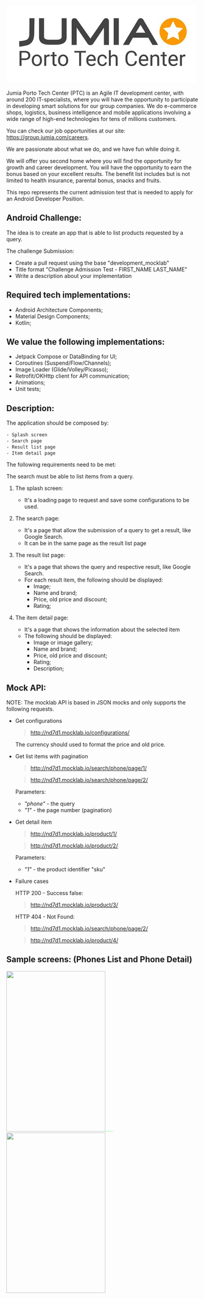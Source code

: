 ![alt tag](screen-porto-tech-center.jpg)

Jumia Porto Tech Center (PTC) is an Agile IT development center, with around 200 IT-specialists, 
where you will have the opportunity to participate in developing smart solutions for our group companies. 
We do e-commerce shops, logistics, business intelligence and mobile applications involving a wide range of high-end technologies for tens of millions customers.  

You can check our job opportunities at our site: https://group.jumia.com/careers.  

We are passionate about what we do, and we have fun while doing it. 

We will offer you second home where you will find the opportunity for growth and career development.
You will have the opportunity to earn the bonus based on your excellent results. 
The benefit list includes but is not limited to health insurance, parental bonus, snacks and fruits.

This repo represents the current admission test that is needed to apply for an Android Developer Position.

Android Challenge:
-

The idea is to create an app that is able to list products requested by a query.

The challenge Submission:

- Create a pull request using the base "development_mocklab"
- Title format "Challenge Admission Test - FIRST_NAME LAST_NAME"
- Write a description about your implementation

Required tech implementations:
-

- Android Architecture Components;
- Material Design Components;
- Kotlin;

We value the following implementations:
-

- Jetpack Compose or DataBinding for UI;
- Coroutines (Suspend/Flow/Channels);
- Image Loader (Glide/Volley/Picasso);
- Retrofit/OKHttp client for API communication;
- Animations;
- Unit tests;


Description:
-

The application should be composed by:

    - Splash screen 
    - Search page 
    - Result list page 
    - Item detail page

The following requirements need to be met:

The search must be able to list items from a query.

1. The splash screen:
    - It's a loading page to request and save some configurations to be used. 

2. The search page:
    - It's a page that allow the submission of a query to get a result, like Google Search.
    - It can be in the same page as the result list page

3. The result list page:
    - It's a page that shows the query and respective result, like Google Search.
    - For each result item, the following should be displayed:
        - Image;
        - Name and brand;
        - Price, old price and discount;
        - Rating;

4. The item detail page:
    - It's a page that shows the information about the selected item
    - The following should be displayed:
        - Image or image gallery;
        - Name and brand;
        - Price, old price and discount;
        - Rating;
        - Description;

Mock API: 
-

NOTE: The mocklab API is based in JSON mocks and only supports the following requests.

- Get configurations

    > http://nd7d1.mocklab.io/configurations/
    
    The currency should used to format the price and old price.

- Get list items with pagination

    > http://nd7d1.mocklab.io/search/phone/page/1/
    
    > http://nd7d1.mocklab.io/search/phone/page/2/

    Parameters:
    - *"phone"* - the query
    - *"1"* - the page number (pagination)

- Get detail item

    > http://nd7d1.mocklab.io/product/1/

    > http://nd7d1.mocklab.io/product/2/

    Parameters:
    - *"1"* - the product identifier "sku"
    
    
- Failure cases

    HTTP 200 - Success false:
    > http://nd7d1.mocklab.io/product/3/
    
    HTTP 404 - Not Found:
    > http://nd7d1.mocklab.io/search/phone/page/2/
    
    > http://nd7d1.mocklab.io/product/4/


Sample screens: (Phones List and Phone Detail)
-

<div><img src="https://github.com/bernardopinaptc/ptc_android_test/blob/development_mocklab/screen_1.jpg?raw=true" width="260" height="420"/><img src="data:image/png;base64,iVBORw0KGgoAAAANSUhEUgAAABQAAAABCAYAAADeko4lAAAAEElEQVR42mNk+M9Qz0BFAAB1hgGA401i0gAAAABJRU5ErkJggg==" width="20">
<img src="https://github.com/bernardopinaptc/ptc_android_test/blob/development_mocklab/screen_2.jpg?raw=true" width="260" height="420"/>
    </div>
    
    

